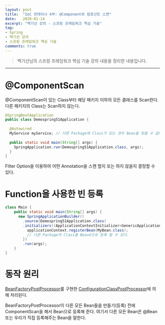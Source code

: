 ```yaml
---
layout: post
title:  "IoC 컨테이너 4부: @Component와 컴포넌트 스캔"
date:   2020-01-14
excerpt: "백기선 강의 - 스프링 프레임워크 핵심 기술"
tag:
- Spring
- 백기선 강의
- 스프링 프레임워크 핵심 기술
comments: true
---
```


>백기선님의 스프링 프레임워크 핵심 기술 강의 내용을 정리한 내용입니다.
---


# @ComponentScan
@ComponentScan이 있는 Class부터 해당 패키지 이하의 모든 클래스를 Scan한다. 다른 패키지의 Class는 Scan하지 않는다.
```java
@SpringBootApplication
public class Demospring51Application {
  
  @Autowired
  MyService myService; // 다른 Package에 Class가 있는 경우 Bean을 찾을 수 없다.
  
  public static void main(String[] args) {
    SpringApplication.run(Demospring51Application.class, args);
  }
}
```

Filter Option을 이용하여 어떤 Annotation을 스캔 할지 또는 하지 않을지 결정할 수 있다.


# Function을 사용한 빈 등록
```java
class Main {
    public static void main(String[] args) {
      new SpringApplicationBuilder()
        .source(Demospring51Application.class)
        .initializers((ApplicationContextInitializer<GenericApplicationContext>) applicationContext -> {
          applicationContext.registerBean(MyBean.class);
          // 다른 Package의 Class를 Beand으로 등록 할 수 있다.
        })
        .run(args);
    }    
}
```

# 동작 원리
[BeanFactoryPostProcessor](https://docs.spring.io/spring-framework/docs/current/javadoc-api/org/springframework/beans/factory/config/BeanFactoryPostProcessor.html)를 구현한 [ConfigurationClassPostProcessor](https://docs.spring.io/spring-framework/docs/current/javadoc-api/org/springframework/context/annotation/ConfigurationClassPostProcessor.html)에 의해 처리된다.

BeanFactoryPostProcessor이 다른 모든 Bean들을 만들기(등록) 전에 ComponentScan을 해서 Bean으로 등록해 준다. 여기서 다른 모든 Bean은 @Bean 또는 우리가 직접 등록해주는 Bean을 말한다.
